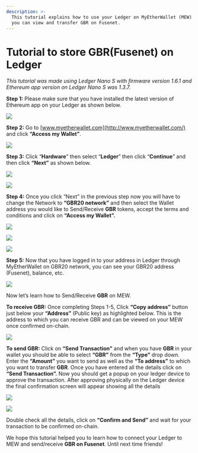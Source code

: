 ```yaml
---
description: >-
  This tutorial explains how to use your Ledger on MyEtherWallet (MEW) so that
  you can view and transfer GBR on Fusenet.
---
```


# Tutorial to store GBR\(Fusenet\) on Ledger



_This tutorial was made using Ledger Nano S with firmware version 1.6.1 and Ethereum app version on Ledger Nano S was 1.3.7._

**Step 1:** Please make sure that you have installed the latest version of Ethereum app on your Ledger as shown below.

![](../.gitbook/assets/0%20%282%29.png)

**Step 2:** Go to [www.myetherwallet.com](http://www.myetherwallet.com/) and click **“Access my Wallet”**.

![](../.gitbook/assets/1%20%285%29.png)

**Step 3:** Click “**Hardware**” then select “**Ledger**” then click “**Continue**” and then click **“Next”** as shown below.

![](../.gitbook/assets/2%20%285%29.png)

![](../.gitbook/assets/3%20%284%29.png)

**Step 4:** Once you click “Next” in the previous step now you will have to change the Network to **“GBR20 network”** and then select the Wallet address you would like to Send/Receive **GBR** tokens, accept the terms and conditions and click on **“Access my Wallet”.**

![](../.gitbook/assets/4%20%285%29.png)

![](../.gitbook/assets/5%20%283%29.png)

![](../.gitbook/assets/6%20%284%29.png)

**Step 5:** Now that you have logged in to your address in Ledger through MyEtherWallet on GBR20 network, you can see your GBR20 address \(Fusenet\), balance, etc.

![](../.gitbook/assets/7%20%283%29.png)

Now let’s learn how to Send/Receive **GBR** on MEW.

**To receive GBR:** Once completing Steps 1-5, Click **“Copy address”** button just below your **“Address”** \(Public key\) as highlighted below. This is the address to which you can receive GBR and can be viewed on your MEW once confirmed on-chain.

![](../.gitbook/assets/8%20%283%29.png)

**To send GBR:** Click on **“Send Transaction”** and when you have **GBR** in your wallet you should be able to select **“GBR”** from the **“Type”** drop down. Enter the **“Amount”** you want to send as well as the **“To address”** to which you want to transfer **GBR**. Once you have entered all the details click on **“Send Transaction”.** Now you should get a popup on your ledger device to approve the transaction. After approving physically on the Ledger device the final confirmation screen will appear showing all the details

![](../.gitbook/assets/9%20%283%29.png)

![](../.gitbook/assets/10%20%283%29.png)

Double check all the details, click on **“Confirm and Send”** and wait for your transaction to be confirmed on-chain.

We hope this tutorial helped you to learn how to connect your Ledger to MEW and send/receive **GBR on Fusenet**. Until next time friends!

